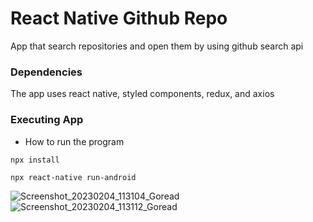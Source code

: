 # React Native Github Repo

App that search repositories and open them by using github search api

### Dependencies

The app uses react native, styled components, redux, and axios

### Executing App

* How to run the program
```
npx install

npx react-native run-android
```



![Screenshot_20230204_113104_Goread](https://user-images.githubusercontent.com/50391089/216773107-90ff31dc-6514-4494-94e7-bce7fd9b5951.jpg)
![Screenshot_20230204_113112_Goread](https://user-images.githubusercontent.com/50391089/216773109-14e0a057-4cb1-413d-8f7d-14a706ed5228.jpg)
